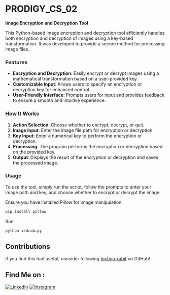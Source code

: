 # PRODIGY_CS_02

**Image Encryption and Decryption Tool**

This Python-based image encryption and decryption tool efficiently handles both encryption and decryption of images using a key-based transformation. It was developed to provide a secure method for processing image files.

### Features
- **Encryption and Decryption**: Easily encrypt or decrypt images using a mathematical transformation based on a user-provided key.
- **Customizable Input**: Allows users to specify an encryption or decryption key for enhanced control.
- **User-Friendly Interface**: Prompts users for input and provides feedback to ensure a smooth and intuitive experience.
  
### How It Works
1. **Action Selection**: Choose whether to encrypt, decrypt, or quit.
2. **Image Input**: Enter the image file path for encryption or decryption.
3. **Key Input**: Enter a numerical key to perform the encryption or decryption.
4. **Processing**: The program performs the encryption or decryption based on the provided key.
5. **Output**: Displays the result of the encryption or decryption and saves the processed image.

### Usage
To use the tool, simply run the script, follow the prompts to enter your image path and key, and choose whether to encrypt or decrypt the image.

Ensure you have installed Pillow for image manipulation:
```bash
pip install pillow
```
Run:
```bash
python iedrab.py
```
## Contributions

If you find this tool useful, consider following [techno-rabit](https://github.com/techno-rabit) on GitHub!

## Find Me on :
[![LinkedIn](https://img.shields.io/badge/LinkedIn-VishnuPrasad-blue?style=for-the-badge&logo=LinkedIn)](https://www.linkedin.com/in/technorabit)
[![Instagram](https://img.shields.io/badge/IG-%40___.v.shnu-red?style=for-the-badge&logo=instagram)](https://www.instagram.com/__.v.shnu/)
